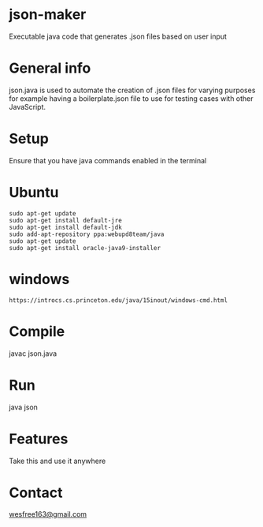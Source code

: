 # json-maker
Executable java code that generates .json files based on user input
# General info
json.java is used to automate the creation of .json files for varying purposes for example having a boilerplate.json file to use for testing cases with other JavaScript.
# Setup
Ensure that you have java commands enabled in the terminal
# Ubuntu
	sudo apt-get update
	sudo apt-get install default-jre
	sudo apt-get install default-jdk
	sudo add-apt-repository ppa:webupd8team/java
	sudo apt-get update
	sudo apt-get install oracle-java9-installer
# windows
	https://introcs.cs.princeton.edu/java/15inout/windows-cmd.html
# Compile
javac json.java
# Run
java json
# Features
Take this and use it anywhere
# Contact
wesfree163@gmail.com
